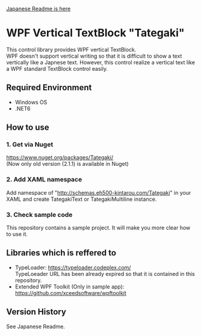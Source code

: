 [Japanese Readme is here](README.md)

# WPF Vertical TextBlock "Tategaki"

This control library provides WPF vertical TextBlock.  
WPF doesn't support vertical writing so that it is difficult to show a text vertically like a Japnese text. However, this control realize a vertical text like a WPF standard TextBlock control easily.

## Required Environment

- Windows OS
- .NET6

## How to use
### 1. Get via Nuget
https://www.nuget.org/packages/Tategaki/  
(Now only old version (2.1.1) is available in Nuget)

### 2. Add XAML namespace
Add namespace of "http://schemas.eh500-kintarou.com/Tategaki" in your XAML and create TategakiText or TategakiMultiline instance.

### 3. Check sample code

This repository contains a sample project. It will make you more clear how to use it.

## Libraries which is reffered to
- TypeLoader: https://typeloader.codeplex.com/  
TypeLoeader URL has been already expired so that it is contained in this repository.
- Extended WPF Toolkit (Only in sample app): https://github.com/xceedsoftware/wpftoolkit

## Version History
See Japanese Readme.

